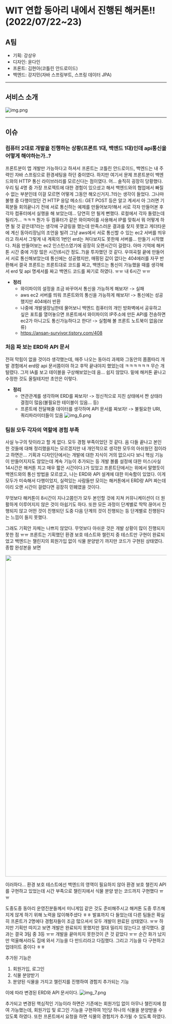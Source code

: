 # WIT 연합 동아리 내에서 진행된 해커톤!!(2022/07/22~23)
## A팀
- 기획: 강상우
- 디자인: 윤다인
- 프론트: 김현아(코틀린 안드로이드)
- 백엔드: 강지민(자바 스프링부트, 스프링 데이터 JPA)

------------
## 서비스 소개
![img.png](img.png)

------------
## 이슈
### 컴퓨터 2대로 개발을 진행하는 상황(프론트 1대, 백엔드 1대)인데 api통신을 어떻게 해야하는가..?
프론트분이 앱 개발만 가능하다고 하셔서 프론트는 코틀린 안드로이드, 백엔드는 내 주력인 자바 스프링으로 환경세팅을 하던 중이였다. 하지만 여기서 문제 프론트분이 백엔드와의 HTTP 통신 라이브러리를 모르신다는 점이였다. 어... 솔직히 굉장히 당황했다. 우리 팀 4명 중 가장 프로젝트에 대한 경험이 있으셨고 해서 백엔드와의 협업에서 빠질 수 없는 부분인데 이걸 모르면 어떻게 그동안 해오신거지..?라는 생각이 들었다. 그나마 불행 중 다행이었던 건 HTTP 응답 메소드: GET POST 등은 알고 계셔서 아 그러면 기획분들 회의끝나기 전에 서로 통신하는 예제를 만들어보자!해서 서로 각자 만들어본 후 각자 컴퓨터에서 실행을 해 보았는데... 당연히 안 될게 뻔했다. 로컬에서 각자 돌렸는데 될리가... ㅋㅋㅋ 뭔가 두 컴퓨터가 같은 와이파이를 사용해서 IP를 맞춰서 뭐 어떻게 하면 될 것 같은데?라는 생각에 구글링을 했는데 만족스러운 결과를 찾지 못했고 게더타운에 계신 동아리장님의 조언을 빌려 그냥 aws에서 서로 통신할 수 있는 ec2 서버를 띄우라고 하셔서 그렇게 내 계획의 1번인 erd는 쳐다보지도 못한채 서버를... 만들기 시작했다. 처음 만들어보는 ec2 인스턴스였기에 굉장히 오랜시간이 걸렸다. 아마 기억에 해커톤 시간 중에 가장 많은 시간(6시간 정도..?)을 투자했던 것 같다. 우여곡절 끝에 만들어서 서로 통신해보았는데 통신에는 성공했지만, 매핑된 값이 없다는 404에러를 자꾸 반환해서 결국 프론트는 프론트대로 코드를 짜고, 백엔드는 통신이 가능했을 때를 생각해서 erd 및 api 명세서를 짜고 백엔드 코드를 짜기로 하였다. ㅠㅠ 내 6시간 ㅠㅠ
+ **정리**
  + 와이파이의 설정을 조금 바꾸어서 통신을 가능하게 해보자! -> 실패
  + aws ec2 서버를 띄워 프론트와의 통신을 가능하게 해보자! -> 통신에는 성공했지만 404에러 반환
  + 나중에 개발셀장님한테 물어보니 백엔드 컴퓨터의 개인 방화벽에서 공유하고 싶은 포트를 열어놓으면 프론트에서 와이파이의 IP주소에 만든 API를 전송하면 ec2가 아니고도 통신가능하다고 한다! -> 실험해 볼 프론트 노트북이 없음(보류)
  + https://ansan-survivor.tistory.com/408

### 처음 짜 보는 ERD와 API 문서
전혀 막힘이 없을 것이라 생각했는데, 매주 나오는 동아리 과제와 그동안의 쫌쫌따리 개발 경험에서 erd랑 api 문서쯤이야 하고 후딱 끝내야지 했었는데 ㅋㅋㅋㅋㅋㅋ 무슨 개털렸다. 그저 IA를 보고 테이블을 구상해보았는데 음... 쉽지 않았다. 밑에 해커톤 끝나고 수정한 것도 올릴테지만 초안은 이렇다.

+ **정리**
  + 연관관계를 생각하며 ERD를 짜보자! -> 정신적으로 지친 상태에서 짠 상태라 결점이 많음(불필요한 테이블이 있음... 등)
  + 프론트에 전달해줄 데이터를 생각하며 API 문서를 짜보자! -> 불필요한 URI, 쿼리파라미터들이 있음
![img_6.png](img_6.png)
  
### 팀원 모두 각자의 역할에 경험 부족
사실 누구의 탓이라고 할 게 없다. 모두 경험 부족이었던 것 같다. 음 다들 끝나고 본인 한 것들에 대해 정리했을지는 모르겠지만 내 개인적으로 생각한 모두의 아쉬웠던 점이라고 하면은... 기획과 디자인단에서는 개발에 대한 지식이 거의 없으시다 보니 핵심 기능이 만들어지지도 않았는데 계속 기능이 추가되는 등 개발 볼륨 설정에 대한 미스(사실 14시간은 해커톤 치고 매우 짧은 시간이다.)가 있었고 프론트단에서는 위에서 말했듯이 백엔드와의 통신 방법을 모르셨고, 나는 ERD와 API 설계에 대한 미숙함이 있었다. 이게 모두가 미숙해서 다행이었지, 실력있는 사람들만 모이는 해커톤에서 ERD랑 API 짜는데 이리 오랜 시간이 걸렸다면 굉장히 민폐였을 것이다.

무엇보다 해커톤이 8시간이 지나고쯤인가 모두 본인할 것에 지쳐 커뮤니케이션이 더 원활하게 이루어지지 않은 것이 아쉽기도 하다. 또한 모든 과정이 단계별로 딱딱 끊어서 진행되지 않고 어떤 것이 진행되던 도중 다음 단계의 것이 진행되는 등 단계별로 진행된다는 느낌이 들지 못했다.

그래도 기획안 자체는 나쁘지 않았다. 무엇보다 아쉬운 것은 개발 상황이 많이 진행되지 못한 점 ㅠㅠ 프론트는 기획했던 환경 보호 테스트와 챌린지 중 테스트만 구현이 완료되었고 백엔드는 챌린지의 회원가입 없이 식물 분양받기 까지만 코드가 구현된 상태였다. 종합 완성본을 보면

<p align="center"><img align="center" height="1000" src="C:\Users\jimin\Downloads\KakaoTalk_20220723_093956063.gif" width="600"/></p>

이러하다... 환경 보호 테스트에선 백엔드의 영역이 필요하지 않아 환경 보호 챌린지 API를 구현하고 있었는데 시간 부족으로 챌린지에서 식물 분양 받는 코드까지 구현했다 ㅠㅠ

도중도중 동아리 운영진분들께서 미니게임 같은 것도 준비해주시고 해커톤 도중 루즈해지게 않게 하기 위해 노력을 많이해주셨다 ㅎㅎ 발표까지 다 들었는데 다른 팀들은 확실히 프론트가 2명에다 경험자들이 조금 많으셔서 모두 개발이 완료된 상태였다. ㅠㅠ 하지만 기획만 따지고 보면 개발은 완료되지 못했지만 절대 밀리지 않는다고 생각했다. 결과는 결국 3팀 중 3등 ㅠㅠ 개발을 끝마치지 못한것이 큰 것 같았다 ㅠㅠ 순간 화가 났지만 억울해서라도 집에 와서 기능을 다 만드리라고 다짐했다. 그리고 기능을 다 구현하고 업데이트 중이다 ㅎㅎ

추가된 기능은

1. 회원가입, 로그인
2. 식물 분양받기
3. 분양된 식물을 가지고 챌린지를 진행하여 경험치 추가되는 기능

이에 따라 변경된 ERD와 API 문서이다.
![img_7.png](img_7.png)

추가되고 변경된 핵심적인 기능이라 하면은 기존에는 회원가입 없이 아무나 챌린지에 참여 가능했는데, 회원가입 및 로그인 기능을 구현하여 1인당 하나의 식물을 분양받을 수 있도록 하였다. 또한 프론트에서 요청을 하면 식물의 경험치가 추가될 수 있도록 하였다.